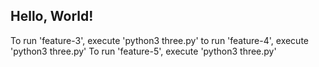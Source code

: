 ## Hello, World!

To run 'feature-3', execute 'python3 three.py'
to run 'feature-4', execute 'python3 three.py'
To run 'feature-5', execute 'python3 three.py'


